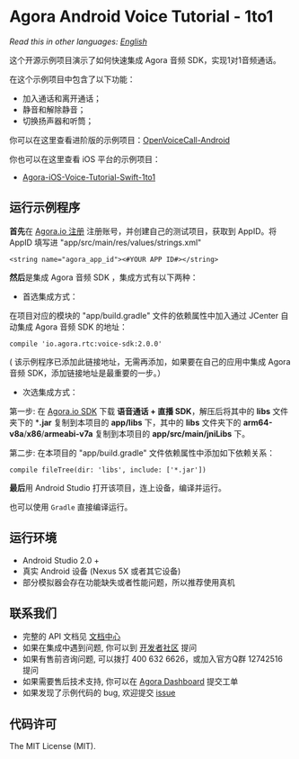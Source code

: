 # Agora Android Voice Tutorial - 1to1

*Read this in other languages: [English](README.en.md)*

这个开源示例项目演示了如何快速集成 Agora 音频 SDK，实现1对1音频通话。

在这个示例项目中包含了以下功能：

- 加入通话和离开通话；
- 静音和解除静音；
- 切换扬声器和听筒；

你可以在这里查看进阶版的示例项目：[OpenVoiceCall-Android](https://github.com/AgoraIO/OpenVoiceCall-Android)

你也可以在这里查看 iOS 平台的示例项目：

- [Agora-iOS-Voice-Tutorial-Swift-1to1](https://github.com/AgoraIO/Agora-iOS-Voice-Tutorial-Swift-1to1)

## 运行示例程序
**首先**在 [Agora.io 注册](https://dashboard.agora.io/cn/signup/) 注册账号，并创建自己的测试项目，获取到 AppID。将 AppID 填写进 "app/src/main/res/values/strings.xml"

```
<string name="agora_app_id"><#YOUR APP ID#></string>
```

**然后**是集成 Agora 音频 SDK ，集成方式有以下两种：

- 首选集成方式：

在项目对应的模块的 "app/build.gradle" 文件的依赖属性中加入通过 JCenter 自动集成 Agora 音频 SDK 的地址：

```
compile 'io.agora.rtc:voice-sdk:2.0.0'
```

( 该示例程序已添加此链接地址，无需再添加，如果要在自己的应用中集成 Agora 音频 SDK，添加链接地址是最重要的一步。）

- 次选集成方式：

第一步: 在 [Agora.io SDK](https://www.agora.io/cn/download/) 下载 **语音通话 + 直播 SDK**，解压后将其中的 **libs** 文件夹下的 ***.jar** 复制到本项目的 **app/libs** 下，其中的 **libs** 文件夹下的 **arm64-v8a**/**x86**/**armeabi-v7a** 复制到本项目的 **app/src/main/jniLibs** 下。

第二步: 在本项目的 "app/build.gradle" 文件依赖属性中添加如下依赖关系：

```
compile fileTree(dir: 'libs', include: ['*.jar'])
```

**最后**用 Android Studio 打开该项目，连上设备，编译并运行。

也可以使用 `Gradle` 直接编译运行。

## 运行环境
- Android Studio 2.0 +
- 真实 Android 设备 (Nexus 5X 或者其它设备)
- 部分模拟器会存在功能缺失或者性能问题，所以推荐使用真机

## 联系我们
- 完整的 API 文档见 [文档中心](https://docs.agora.io/cn/)
- 如果在集成中遇到问题, 你可以到 [开发者社区](https://dev.agora.io/cn/) 提问
- 如果有售前咨询问题, 可以拨打 400 632 6626，或加入官方Q群 12742516 提问
- 如果需要售后技术支持, 你可以在 [Agora Dashboard](https://dashboard.agora.io) 提交工单
- 如果发现了示例代码的 bug, 欢迎提交 [issue](https://github.com/AgoraIO/Agora-Android-Voice-Tutorial-1to1/issues)

## 代码许可
The MIT License (MIT).
